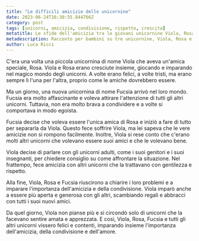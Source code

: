 ```yaml
---
title: "Le difficili amicizie delle unicornine"
date: 2023-06-24T16:30:55.844766Z
category: post
tags: [unicorni, amicizia, condivisione, rispetto, crescita]
metatitle: Le sfide dell'amicizia tra le giovani unicornine Viola, Rosa e Fucsia
metadescription: Racconto per bambini su tre unicornine, Viola, Rosa e Fucsia, e le difficoltà nella loro amicizia. Una storia sull'importanza di comunicare, condividere e circondarsi di amici che ci rispettano.
author: Luca Ricci
---
```


C'era una volta una piccola unicornina di nome Viola che aveva un'amica speciale, Rosa. Viola e Rosa erano cresciute insieme, giocando e imparando nel magico mondo degli unicorni. A volte erano felici, a volte tristi, ma erano sempre lì l'una per l'altra, proprio come le amiche dovrebbero essere.

Ma un giorno, una nuova unicornina di nome Fucsia arrivò nel loro mondo. Fucsia era molto affascinante e voleva attirare l'attenzione di tutti gli altri unicorni. Tuttavia, non era molto brava a condividere e a volte si comportava in modo egoista.

Fucsia decise che voleva essere l'unica amica di Rosa e iniziò a fare di tutto per separarla da Viola. Questo fece soffrire Viola, ma lei sapeva che le vere amicizie non si rompono facilmente. Inoltre, Viola si rese conto che c'erano molti altri unicorni che volevano essere suoi amici e che le volevano bene.

Viola decise di parlare con gli unicorni adulti, come i suoi genitori e i suoi insegnanti, per chiedere consiglio su come affrontare la situazione. Nel frattempo, fece amicizia con altri unicorni che la trattavano con gentilezza e rispetto.

Alla fine, Viola, Rosa e Fucsia riuscirono a chiarire i loro problemi e a imparare l'importanza dell'amicizia e della condivisione. Viola imparò anche a essere più aperta e generosa con gli altri, scambiando regali e abbracci con tutti i suoi nuovi amici.

Da quel giorno, Viola non pianse più e si circondò solo di unicorni che la facevano sentire amata e apprezzata. E così, Viola, Rosa, Fucsia e tutti gli altri unicorni vissero felici e contenti, imparando insieme l'importanza dell'amicizia, della condivisione e dell'amore.

